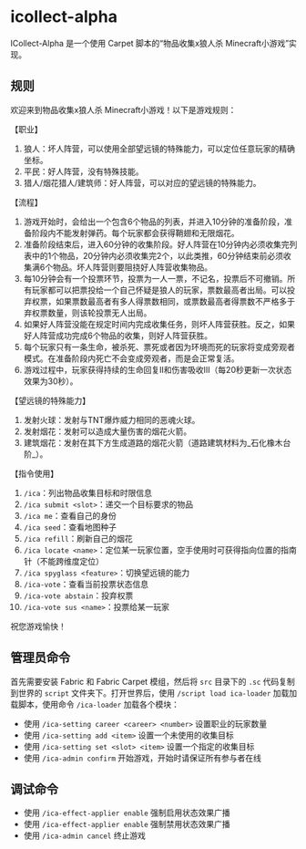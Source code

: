 # icollect-alpha

ICollect-Alpha 是一个使用 Carpet 脚本的“物品收集x狼人杀 Minecraft小游戏”实现。

## 规则

欢迎来到物品收集x狼人杀 Minecraft小游戏！以下是游戏规则：

【职业】
1. 狼人：坏人阵营，可以使用全部望远镜的特殊能力，可以定位任意玩家的精确坐标。
2. 平民：好人阵营，没有特殊技能。
3. 猎人/烟花猎人/建筑师：好人阵营，可以对应的望远镜的特殊能力。

【流程】
1. 游戏开始时，会给出一个包含6个物品的列表，并进入10分钟的准备阶段，准备阶段内不能发射弹药。每个玩家都会获得鞘翅和无限烟花。
2. 准备阶段结束后，进入60分钟的收集阶段。好人阵营在10分钟内必须收集完列表中的1个物品，20分钟内必须收集完2个，以此类推，60分钟结束前必须收集满6个物品。坏人阵营则要阻挠好人阵营收集物品。
3. 每10分钟会有一个投票环节，投票为一人一票，不记名，投票后不可撤销。所有玩家都可以把票投给一个自己怀疑是狼人的玩家，票数最高者出局。可以投弃权票，如果票数最高者有多人得票数相同，或票数最高者得票数不严格多于弃权票数量，则该轮投票无人出局。
4. 如果好人阵营没能在规定时间内完成收集任务，则坏人阵营获胜。反之，如果好人阵营成功完成6个物品的收集，则好人阵营获胜。
5. 每个玩家只有一条生命，被杀死、票死或者因为环境而死的玩家将变成旁观者模式。在准备阶段内死亡不会变成旁观者，而是会正常复活。
6. 游戏过程中，玩家获得持续的生命回复II和伤害吸收III（每20秒更新一次状态效果为30秒）。

【望远镜的特殊能力】

1. 发射火球：发射与TNT爆炸威力相同的恶魂火球。
2. 发射烟花：发射可以造成大量伤害的烟花火箭。
3. 建筑烟花：发射在其下方生成道路的烟花火箭（道路建筑材料为_石化橡木台阶_）。

【指令使用】
1. `/ica`：列出物品收集目标和时限信息
2. `/ica submit <slot>`：递交一个目标要求的物品
3. `/ica me`：查看自己的身份
4. `/ica seed`：查看地图种子
5. `/ica refill`：刷新自己的烟花
6. `/ica locate <name>`：定位某一玩家位置，空手使用时可获得指向位置的指南针（不能跨维度定位）
7. `/ica spyglass <feature>`：切换望远镜的能力
7. `/ica-vote`：查看当前投票状态信息
8. `/ica-vote abstain`：投弃权票
9. `/ica-vote sus <name>`：投票给某一玩家

祝您游戏愉快！

## 管理员命令

首先需要安装 Fabric 和 Fabric Carpet 模组，然后将 `src` 目录下的 `.sc` 代码复制到世界的 `script` 文件夹下。打开世界后，使用 `/script load ica-loader` 加载加载脚本，使用命令 `/ica-loader` 加载各个模块：

- 使用 `/ica-setting career <career> <number>` 设置职业的玩家数量
- 使用 `/ica-setting add <item>` 设置一个未使用的收集目标
- 使用 `/ica-setting set <slot> <item>` 设置一个指定的收集目标
- 使用 `/ica-admin confirm` 开始游戏，开始时请保证所有参与者在线

## 调试命令

- 使用 `/ica-effect-applier enable` 强制启用状态效果广播
- 使用 `/ica-effect-applier enable` 强制禁用状态效果广播
- 使用 `/ica-admin cancel` 终止游戏

